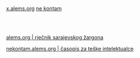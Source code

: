 [x.alems.org](/)
[ne kontam](/schnall-ich-nicht)

<br><br>


[alems.org | rječnik sarajevskog žargona](https://www.alems.org)

[nekontam.alems.org | časopis za teške intelektualce](https://nekontam.alems.org)

